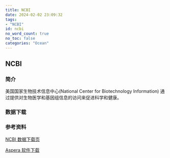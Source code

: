 ```yaml
---
title: NCBI
date: 2024-02-02 23:09:32
tags:
- "NCBI"
id: ncbi
no_word_count: true
no_toc: false
categories: "Ocean"
---
```


## NCBI 

### 简介

美国国家生物技术信息中心(National Center for Biotechnology Information) 通过提供对生物医学和基因组信息的访问来促进科学和健康。

### 数据下载



### 参考资料

[NCBI 数据下载页](https://www.ncbi.nlm.nih.gov/home/download/)

[Aspera 软件下载](https://www.ibm.com/products/aspera/downloads)
